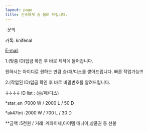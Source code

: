 ```yaml
---
layout: page
title: 신속하게 승 올려 드립니다.
---
```


-문의

카톡: knifenal

[E-mail](kickitlikedrummer@gmail.com)


1.(맞춤 ID)입금 확인 후 바로 제작에 들어갑니다.

 원하시는 아이디로 원하는 만큼 승/패/디스를 쌓아드립니다. 빠른 작업가능!!! 



2.(작업된 ID)입금 확인 후 바로 비밀번호를 알려드립니다.

↓↓↓↓ ID list : (승/패/디스)




*star_en :7000 W / 2000 L / 50 D

*ak47tnt :2000 W / 700 L / 30 D



**금액 :5천원 / 거래 :계좌이체,아이템 매니아,상품권 등 선불
